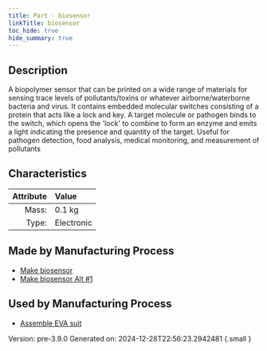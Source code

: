 ```yaml
---
title: Part - biosensor
linkTitle: biosensor
toc_hide: true
hide_summary: true
---
```


## Description
A biopolymer sensor that can be printed on a wide range of materials &#10;&#9;&#9;for sensing trace levels of pollutants/toxins or whatever airborne/waterborne bacteria &#10;&#9;&#9;and virus. It contains embedded molecular switches consisting of a protein that acts &#10;&#9;&#9;like a lock and key. A target molecule or pathogen binds to the switch, which opens&#10;&#9;&#9;the &#39;lock&#39; to combine to form an enzyme and emits a light indicating the presence and &#10;&#9;&#9;quantity of the target. Useful for pathogen detection, food analysis, medical monitoring,&#10;&#9;&#9;and measurement of pollutants 

## Characteristics

| Attribute      | Value |
|--------:|:------|
|Mass:|0.1 kg|
|Type:|Electronic|

## Made by Manufacturing Process

- [Make biosensor](/docs/definitions/process/make-biosensor)
- [Make biosensor Alt #1](/docs/definitions/process/make-biosensor-alt--1)

## Used by Manufacturing Process

- [Assemble EVA suit](/docs/definitions/process/assemble-eva-suit)


Version: pre-3.9.0 Generated on: 2024-12-28T22:56:23.2942481
{.small }

